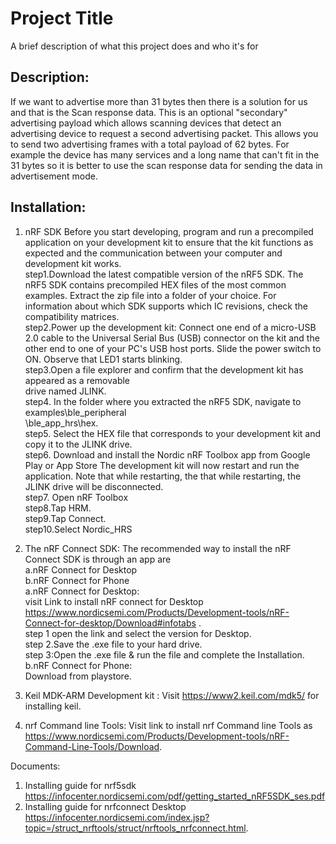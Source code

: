 
# Project Title
A brief description of what this project does and who it's for
## Description:
If we want to advertise more than 31 bytes then there is a solution for us and that is the Scan response data. 
This is an optional "secondary" advertising payload which allows scanning devices that detect an advertising device to request a second advertising packet. 
This allows you to send two advertising frames with a total payload of 62 bytes. 
For  example the device has many services and a long name that can't fit in the 31 bytes 
so it is better to use the scan response data for sending the data in advertisement mode.   

## Installation:
1. nRF SDK
Before you start developing, program and run a precompiled application on your development kit to ensure that the kit functions as expected and the communication between your computer and development kit works.  
step1.Download the latest compatible version of the nRF5 SDK. The nRF5 SDK contains precompiled HEX files of the most common examples. Extract the zip file into a folder of your choice. For information about which SDK supports which IC revisions, check the compatibility matrices.   
step2.Power up the development kit:
Connect one end of a micro-USB 2.0 cable to the Universal Serial Bus (USB) connector on the kit and the other end to one of your PC's USB host ports. 
Slide the power switch to ON. 
Observe that LED1 starts blinking.   
step3.Open a file explorer and confirm that the development kit has appeared as a removable  
drive named JLINK.  
step4.  In the folder where you extracted the nRF5 SDK, navigate to examples\ble_peripheral       
          \ble_app_hrs\hex.   
          step5. Select the HEX file that corresponds to your development kit and copy it to the JLINK drive.         
step6. Download and install the Nordic nRF Toolbox app from Google Play or App Store
       The development kit will now restart and run the application. Note that while restarting, the 
        that while restarting, the JLINK drive will be disconnected.  
        step7. Open nRF Toolbox                 
step8.Tap HRM.  
step9.Tap Connect.  
step10.Select Nordic_HRS
2. The nRF Connect SDK:
The recommended way to install the nRF Connect SDK is through an app are  
          a.nRF Connect for Desktop  
          b.nRF Connect for Phone  
          a.nRF Connect for Desktop:  
          visit  Link to  install nRF connect for Desktop https://www.nordicsemi.com/Products/Development-tools/nRF-Connect-for-desktop/Download#infotabs .  
    step 1 open the link and select the version for Desktop.  
    step 2.Save the .exe file to your hard drive.   
    step 3:Open the .exe file & run the file and complete the Installation.  
    b.nRF Connect for Phone:  
    Download from playstore.
3. Keil MDK-ARM Development kit :
   Visit https://www2.keil.com/mdk5/ for installing keil.

4. nrf Command line Tools:
   Visit  link to  install  nrf Command line Tools as  https://www.nordicsemi.com/Products/Development-tools/nRF-Command-Line-Tools/Download.


Documents:
1. Installing guide for nrf5sdk https://infocenter.nordicsemi.com/pdf/getting_started_nRF5SDK_ses.pdf
2. Installing guide for nrfconnect Desktop https://infocenter.nordicsemi.com/index.jsp?topic=/struct_nrftools/struct/nrftools_nrfconnect.html.
